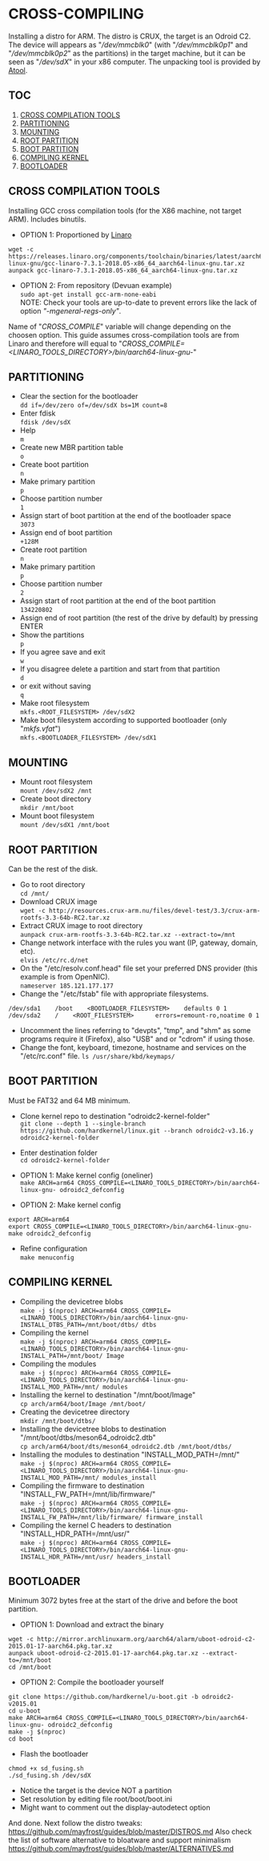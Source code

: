 # CROSS-COMPILING
Installing a distro for ARM. The distro is CRUX, the target is an Odroid C2. The device will appears as "_/dev/mmcblk0_" (with "_/dev/mmcblk0p1_" and "_/dev/mmcblk0p2_" as the partitions) in the target machine, but it can be seen as "_/dev/sdX_" in your x86 computer. The unpacking tool is provided by [Atool](http://www.nongnu.org/atool/).


## TOC
1. [CROSS COMPILATION TOOLS](#cross-compilation-tools)  
2. [PARTITIONING](#partitioning)  
3. [MOUNTING](#mounting)  
4. [ROOT PARTITION](#root-partition)  
5. [BOOT PARTITION](#boot-partition)  
6. [COMPILING KERNEL](#compiling-kernel)  
7. [BOOTLOADER](#bootloader)  


## CROSS COMPILATION TOOLS
Installing GCC cross compilation tools (for the X86 machine, not target ARM). Includes binutils.

* OPTION 1: Proportioned by [Linaro](https://releases.linaro.org/components/toolchain/binaries/latest/aarch64-linux-gnu/)  
```
wget -c https://releases.linaro.org/components/toolchain/binaries/latest/aarch64-linux-gnu/gcc-linaro-7.3.1-2018.05-x86_64_aarch64-linux-gnu.tar.xz
aunpack gcc-linaro-7.3.1-2018.05-x86_64_aarch64-linux-gnu.tar.xz
```  

* OPTION 2: From repository (Devuan example)  
`sudo apt-get install gcc-arm-none-eabi`  
NOTE: Check your tools are up-to-date to prevent errors like the lack of option _"-mgeneral-regs-only"_.

Name of "_CROSS_COMPILE_" variable will change depending on the choosen option. This guide assumes cross-compilation tools are from Linaro and therefore will equal to "_CROSS\_COMPILE=<LINARO\_TOOLS\_DIRECTORY>/bin/aarch64-linux-gnu-_"


## PARTITIONING
* Clear the section for the bootloader  
`dd if=/dev/zero of=/dev/sdX bs=1M count=8`  
* Enter fdisk  
`fdisk /dev/sdX`  
* Help  
`m`  
* Create new MBR partition table  
`o`  
* Create boot partition  
`n`  
* Make primary partition  
`p`  
* Choose partition number  
`1`  
* Assign start of boot partition at the end of the bootloader space  
`3073`  
* Assign end of boot partition  
`+128M`  
* Create root partition  
`n`  
* Make primary partition  
`p`  
* Choose partition number  
`2`  
* Assign start of root partition at the end of the boot partition  
`134220802`  
* Assign end of root partition (the rest of the drive by default) by pressing ENTER  
* Show the partitions  
`p`  
* If you agree save and exit  
`w`  
* If you disagree delete a partition and start from that partition  
`d`  
* or  exit without saving  
`q`  
* Make root filesystem  
`mkfs.<ROOT_FILESYSTEM> /dev/sdX2`  
* Make boot filesystem according to supported bootloader (only "_mkfs.vfat_")  
`mkfs.<BOOTLOADER_FILESYSTEM> /dev/sdX1`  


## MOUNTING
* Mount root filesystem  
`mount /dev/sdX2 /mnt`  
* Create boot directory  
`mkdir /mnt/boot`  
* Mount boot filesystem  
`mount /dev/sdX1 /mnt/boot`  


## ROOT PARTITION
Can be the rest of the disk.

* Go to root directory  
`cd /mnt/`  
* Download CRUX image  
`wget -c http://resources.crux-arm.nu/files/devel-test/3.3/crux-arm-rootfs-3.3-64b-RC2.tar.xz`  
* Extract CRUX image to root directory  
`aunpack crux-arm-rootfs-3.3-64b-RC2.tar.xz --extract-to=/mnt`  
* Change network interface with the rules you want (IP, gateway, domain, etc).  
`elvis /etc/rc.d/net`  
* On the "/etc/resolv.conf.head" file set your preferred DNS provider (this example is from OpenNIC).  
`nameserver 185.121.177.177`  
* Change the "/etc/fstab" file with appropriate filesystems.  
```
/dev/sda1    /boot    <BOOTLOADER_FILESYSTEM>    defaults 0 1
/dev/sda2    /    <ROOT_FILESYSTEM>      errors=remount-ro,noatime 0 1
```  
* Uncomment the lines referring to "devpts", "tmp", and "shm" as some programs require it (Firefox), also "USB" and or "cdrom" if using those.
* Change the font, keyboard, timezone, hostname and services on the "/etc/rc.conf" file.
`ls /usr/share/kbd/keymaps/`  


## BOOT PARTITION
Must be FAT32 and 64 MB minimum.

* Clone kernel repo to destination "odroidc2-kernel-folder"  
`git clone --depth 1 --single-branch https://github.com/hardkernel/linux.git --branch odroidc2-v3.16.y odroidc2-kernel-folder`
* Enter destination folder  
`cd odroidc2-kernel-folder`

* OPTION 1: Make kernel config (oneliner)  
`make ARCH=arm64 CROSS_COMPILE=<LINARO_TOOLS_DIRECTORY>/bin/aarch64-linux-gnu- odroidc2_defconfig`

* OPTION 2: Make kernel config  
```
export ARCH=arm64
export CROSS_COMPILE=<LINARO_TOOLS_DIRECTORY>/bin/aarch64-linux-gnu-
make odroidc2_defconfig
```

* Refine configuration  
`make menuconfig`


## COMPILING KERNEL
* Compiling the devicetree blobs  
`make -j $(nproc) ARCH=arm64 CROSS_COMPILE=<LINARO_TOOLS_DIRECTORY>/bin/aarch64-linux-gnu- INSTALL_DTBS_PATH=/mnt/boot/dtbs/ dtbs`
* Compiling the kernel  
`make -j $(nproc) ARCH=arm64 CROSS_COMPILE=<LINARO_TOOLS_DIRECTORY>/bin/aarch64-linux-gnu- INSTALL_PATH=/mnt/boot/ Image`
* Compiling the modules  
`make -j $(nproc) ARCH=arm64 CROSS_COMPILE=<LINARO_TOOLS_DIRECTORY>/bin/aarch64-linux-gnu- INSTALL_MOD_PATH=/mnt/ modules`
* Installing the kernel to destination "/mnt/boot/Image"  
`cp arch/arm64/boot/Image /mnt/boot/`
* Creating the devicetree directory  
`mkdir /mnt/boot/dtbs/`
* Installing the devicetree blobs to destination "/mnt/boot/dtbs/meson64_odroidc2.dtb"  
`cp arch/arm64/boot/dts/meson64_odroidc2.dtb /mnt/boot/dtbs/`
* Installing the modules to destination "INSTALL_MOD_PATH=/mnt/"  
`make -j $(nproc) ARCH=arm64 CROSS_COMPILE=<LINARO_TOOLS_DIRECTORY>/bin/aarch64-linux-gnu- INSTALL_MOD_PATH=/mnt/ modules_install`
* Compiling the firmware to destination "INSTALL_FW_PATH=/mnt/lib/firmware/"  
`make -j $(nproc) ARCH=arm64 CROSS_COMPILE=<LINARO_TOOLS_DIRECTORY>/bin/aarch64-linux-gnu- INSTALL_FW_PATH=/mnt/lib/firmware/ firmware_install`
* Compiling the kernel C headers to destination "INSTALL_HDR_PATH=/mnt/usr/"  
`make -j $(nproc) ARCH=arm64 CROSS_COMPILE=<LINARO_TOOLS_DIRECTORY>/bin/aarch64-linux-gnu- INSTALL_HDR_PATH=/mnt/usr/ headers_install`  


## BOOTLOADER
Minimum 3072 bytes free at the start of the drive and before the boot partition.

* OPTION 1: Download and extract the binary  
```
wget -c http://mirror.archlinuxarm.org/aarch64/alarm/uboot-odroid-c2-2015.01-17-aarch64.pkg.tar.xz
aunpack uboot-odroid-c2-2015.01-17-aarch64.pkg.tar.xz --extract-to=/mnt/boot
cd /mnt/boot
```  

* OPTION 2: Compile the bootloader yourself  
```
git clone https://github.com/hardkernel/u-boot.git -b odroidc2-v2015.01
cd u-boot
make ARCH=arm64 CROSS_COMPILE=<LINARO_TOOLS_DIRECTORY>/bin/aarch64-linux-gnu- odroidc2_defconfig
make -j $(nproc)
cd boot
```  

* Flash the bootloader  
```
chmod +x sd_fusing.sh
./sd_fusing.sh /dev/sdX
```
* Notice the target is the device NOT a partition  
* Set resolution by editing file root/boot/boot.ini  
* Might want to comment out the display-autodetect option  


And done. Next follow the distro tweaks: https://github.com/mayfrost/guides/blob/master/DISTROS.md
Also check the list of software alternative to bloatware and support minimalism https://github.com/mayfrost/guides/blob/master/ALTERNATIVES.md
